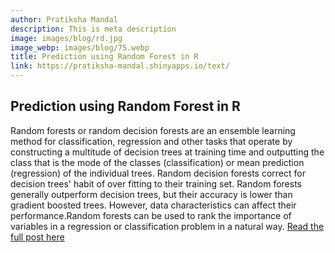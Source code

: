 ```yaml
---
author: Pratiksha Mandal
description: This is meta description
image: images/blog/rd.jpg
image_webp: images/blog/75.webp
title: Prediction using Random Forest in R
link: https://pratiksha-mandal.shinyapps.io/text/
---
```

## Prediction using Random Forest in R

Random forests or random decision forests are an ensemble learning method for classification, regression and other tasks that operate by constructing a multitude of decision trees at training time and outputting the class that is the mode of the classes (classification) or mean prediction (regression) of the individual trees. Random decision forests correct for decision trees' habit of over fitting to their training set. Random forests generally outperform decision trees, but their accuracy is lower than gradient boosted trees. However, data characteristics can affect their performance.Random forests can be used to rank the importance of variables in a regression or classification problem in a natural way.
[Read the full post here]( https://pratiksha-mandal.shinyapps.io/text/)




